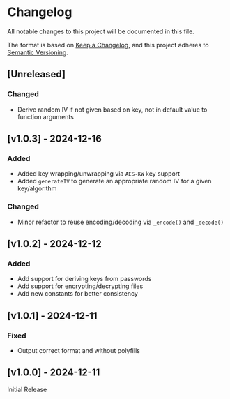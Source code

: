 <!-- markdownlint-disable -->
# Changelog
All notable changes to this project will be documented in this file.

The format is based on [Keep a Changelog](https://keepachangelog.com/en/1.0.0/),
and this project adheres to [Semantic Versioning](https://semver.org/spec/v2.0.0.html).

## [Unreleased]

### Changed
- Derive random IV if not given based on key, not in default value to function arguments

## [v1.0.3] - 2024-12-16

### Added
- Added key wrapping/unwrapping via `AES-KW` key support
- Added `generateIV` to generate an appropriate random IV for a given key/algorithm

### Changed
- Minor refactor to reuse encoding/decoding via `_encode()` and `_decode()`

## [v1.0.2] - 2024-12-12

### Added
- Add support for deriving keys from passwords
- Add support for encrypting/decrypting files
- Add new constants for better consistency

## [v1.0.1] - 2024-12-11

### Fixed
- Output correct format and without polyfills

## [v1.0.0] - 2024-12-11

Initial Release
